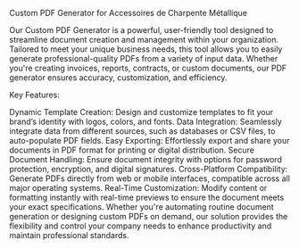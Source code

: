Custom PDF Generator for Accessoires de Charpente Métallique

Our Custom PDF Generator is a powerful, user-friendly tool designed to streamline document creation and management within your organization. Tailored to meet your unique business needs, this tool allows you to easily generate professional-quality PDFs from a variety of input data. Whether you're creating invoices, reports, contracts, or custom documents, our PDF generator ensures accuracy, customization, and efficiency.

Key Features:

Dynamic Template Creation: Design and customize templates to fit your brand’s identity with logos, colors, and fonts.
Data Integration: Seamlessly integrate data from different sources, such as databases or CSV files, to auto-populate PDF fields.
Easy Exporting: Effortlessly export and share your documents in PDF format for printing or digital distribution.
Secure Document Handling: Ensure document integrity with options for password protection, encryption, and digital signatures.
Cross-Platform Compatibility: Generate PDFs directly from web or mobile interfaces, compatible across all major operating systems.
Real-Time Customization: Modify content or formatting instantly with real-time previews to ensure the document meets your exact specifications.
Whether you're automating routine document generation or designing custom PDFs on demand, our solution provides the flexibility and control your company needs to enhance productivity and maintain professional standards.

